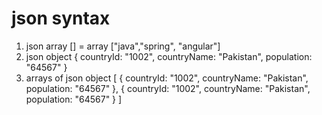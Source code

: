 # json syntax

1. json array
[] = array
["java","spring", "angular"]
2. json object
{
countryId: "1002",
countryName: "Pakistan",
population: "64567"
}
3. arrays of json object
[
    {
countryId: "1002",
countryName: "Pakistan",
population: "64567"
},
{
countryId: "1002",
countryName: "Pakistan",
population: "64567"
}
]